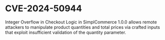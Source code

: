 # CVE-2024-50944
Integer Overflow in Checkout Logic in SimplCommerce 1.0.0 allows remote attackers to manipulate product quantities and total prices via crafted inputs that exploit insufficient validation of the quantity parameter.
